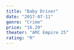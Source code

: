 ```yaml
---
title: "Baby Driver"
date: "2017-07-11"
genre: "Crime"
price: "16.29"
theater: "AMC Empire 25"
rating: "R"
---
```

